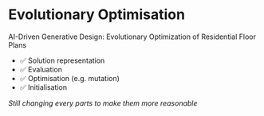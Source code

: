 # Evolutionary Optimisation
AI-Driven Generative Design: Evolutionary Optimization of Residential Floor Plans

- ✅ Solution representation  
- ✅ Evaluation  
- ✅ Optimisation (e.g. mutation)
- ✅ Initialisation

*Still changing every parts to make them more reasonable*
